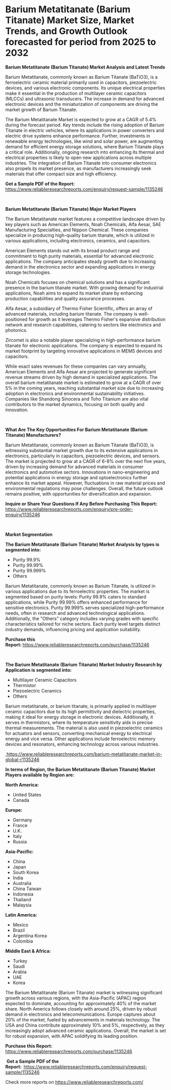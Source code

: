 <p><h1>Barium Metatitanate (Barium Titanate) Market Size, Market Trends, and Growth Outlook forecasted for period from 2025 to 2032</h1></p><p><strong>Barium Metatitanate (Barium Titanate) Market Analysis and Latest Trends</strong></p>
<p><p>Barium Metatitanate, commonly known as Barium Titanate (BaTiO3), is a ferroelectric ceramic material primarily used in capacitors, piezoelectric devices, and various electronic components. Its unique electrical properties make it essential in the production of multilayer ceramic capacitors (MLCCs) and ultrasonic transducers. The increase in demand for advanced electronic devices and the miniaturization of components are driving the market growth of Barium Titanate.</p><p>The Barium Metatitanate Market is expected to grow at a CAGR of 5.4% during the forecast period. Key trends include the rising adoption of Barium Titanate in electric vehicles, where its applications in power converters and electric drive systems enhance performance. Further, investments in renewable energy technologies, like wind and solar power, are augmenting demand for efficient energy storage solutions, where Barium Titanate plays a critical role. Additionally, ongoing research into enhancing its thermal and electrical properties is likely to open new applications across multiple industries. The integration of Barium Titanate into consumer electronics also propels its market presence, as manufacturers increasingly seek materials that offer compact size and high efficiency.</p></p>
<p><strong>Get a Sample PDF of the Report:&nbsp;</strong> <a href="https://www.reliableresearchreports.com/enquiry/request-sample/1135246?utm_campaign=3522&utm_medium=2&utm_source=Github&utm_content=ia&utm_term=25032025&utm_id=barium-metatitanate-barium-titanate">https://www.reliableresearchreports.com/enquiry/request-sample/1135246</a></p>
<p>&nbsp;</p>
<p><strong>Barium Metatitanate (Barium Titanate) Major Market Players</strong></p>
<p><p>The Barium Metatitanate market features a competitive landscape driven by key players such as American Elements, Noah Chemicals, Alfa Aesar, SAE Manufacturing Specialties, and Nippon Chemical. These companies specialize in producing high-quality barium titanate, which is utilized in various applications, including electronics, ceramics, and capacitors.</p><p>American Elements stands out with its broad product range and commitment to high purity materials, essential for advanced electronic applications. The company anticipates steady growth due to increasing demand in the electronics sector and expanding applications in energy storage technologies.</p><p>Noah Chemicals focuses on chemical solutions and has a significant presence in the barium titanate market. With growing demand for industrial applications, Noah aims to expand its market share by enhancing production capabilities and quality assurance processes.</p><p>Alfa Aesar, a subsidiary of Thermo Fisher Scientific, offers an array of advanced materials, including barium titanate. The company is well-positioned for growth as it leverages Thermo Fisher's expansive distribution network and research capabilities, catering to sectors like electronics and photonics.</p><p>Zircomet is also a notable player specializing in high-performance barium titanate for electronic applications. The company is expected to expand its market footprint by targeting innovative applications in MEMS devices and capacitors.</p><p>While exact sales revenues for these companies can vary annually, American Elements and Alfa Aesar are projected to generate significant revenue streams driven by high demand in specialized applications. The overall barium metatitanate market is estimated to grow at a CAGR of over 5% in the coming years, reaching substantial market size due to increasing adoption in electronics and environmental sustainability initiatives. Companies like Shandong Sinocera and Toho Titanium are also vital contributors to the market dynamics, focusing on both quality and innovation.</p></p>
<p>&nbsp;</p>
<p><strong>What Are The Key Opportunities For Barium Metatitanate (Barium Titanate) Manufacturers?</strong></p>
<p><p>Barium Metatitanate, commonly known as Barium Titanate (BaTiO3), is witnessing substantial market growth due to its extensive applications in electronics, particularly in capacitors, piezoelectric devices, and sensors. The market is projected to grow at a CAGR of 6-8% over the next five years, driven by increasing demand for advanced materials in consumer electronics and automotive sectors. Innovations in nano-engineering and potential applications in energy storage and optoelectronics further enhance its market appeal. However, fluctuations in raw material prices and environmental regulations may pose challenges. Overall, the future outlook remains positive, with opportunities for diversification and expansion.</p></p>
<p><strong>Inquire or Share Your Questions If Any Before Purchasing This Report:</strong> <a href="https://www.reliableresearchreports.com/enquiry/pre-order-enquiry/1135246?utm_campaign=3522&utm_medium=2&utm_source=Github&utm_content=ia&utm_term=25032025&utm_id=barium-metatitanate-barium-titanate">https://www.reliableresearchreports.com/enquiry/pre-order-enquiry/1135246</a></p>
<p>&nbsp;</p>
<p><strong>Market Segmentation</strong></p>
<p><strong>The Barium Metatitanate (Barium Titanate) Market Analysis by types is segmented into:</strong></p>
<p><ul><li>Purity 99.9%</li><li>Purity 99.99%</li><li>Purity 99.999%</li><li>Others</li></ul></p>
<p><p>Barium Metatitanate, commonly known as Barium Titanate, is utilized in various applications due to its ferroelectric properties. The market is segmented based on purity levels: Purity 99.9% caters to standard applications, while Purity 99.99% offers enhanced performance for sensitive electronics. Purity 99.999% serves specialized high-performance needs, often in research and advanced technological applications. Additionally, the "Others" category includes varying grades with specific characteristics tailored for niche sectors. Each purity level targets distinct industry demands, influencing pricing and application suitability.</p></p>
<p><strong>Purchase this Report:&nbsp;</strong><a href="https://www.reliableresearchreports.com/purchase/1135246?utm_campaign=3522&utm_medium=2&utm_source=Github&utm_content=ia&utm_term=25032025&utm_id=barium-metatitanate-barium-titanate">https://www.reliableresearchreports.com/purchase/1135246</a></p>
<p>&nbsp;</p>
<p><strong>The Barium Metatitanate (Barium Titanate) Market Industry Research by Application is segmented into:</strong></p>
<p><ul><li>Multilayer Ceramic Capacitors</li><li>Thermistor</li><li>Piezoelectric Ceramics</li><li>Others</li></ul></p>
<p><p>Barium metatitanate, or barium titanate, is primarily applied in multilayer ceramic capacitors due to its high permittivity and dielectric properties, making it ideal for energy storage in electronic devices. Additionally, it serves in thermistors, where its temperature sensitivity aids in precise thermal measurements. The material is also used in piezoelectric ceramics for actuators and sensors, converting mechanical energy to electrical energy and vice versa. Other applications include ferroelectric memory devices and resonators, enhancing technology across various industries.</p></p>
<p><a href="https://www.reliableresearchreports.com/barium-metatitanate-market-in-global-r1135246?utm_campaign=3522&utm_medium=2&utm_source=Github&utm_content=ia&utm_term=25032025&utm_id=barium-metatitanate-barium-titanate">&nbsp;https://www.reliableresearchreports.com/barium-metatitanate-market-in-global-r1135246</a></p>
<p><strong>In terms of Region, the Barium Metatitanate (Barium Titanate) Market Players available by Region are:</strong></p>
<p>
    <p> <strong> North America: </strong>
        <ul>
            <li>United States</li>
            <li>Canada</li>
        </ul>
        </p> 
    <p> <strong> Europe: </strong>
        <ul>
            <li>Germany</li>
            <li>France</li>
            <li>U.K.</li>
            <li>Italy</li>
            <li>Russia</li>
        </ul>
        </p> 
    <p> <strong> Asia-Pacific: </strong>
        <ul>
            <li>China</li>
            <li>Japan</li>
            <li>South Korea</li>
            <li>India</li>
            <li>Australia</li>
            <li>China Taiwan</li>
            <li>Indonesia</li>
            <li>Thailand</li>
            <li>Malaysia</li>
        </ul>
        </p> 
    <p> <strong> Latin America: </strong>
        <ul>
            <li>Mexico</li>
            <li>Brazil</li>
            <li>Argentina Korea</li>
            <li>Colombia</li>
        </ul>
        </p> 
    <p> <strong> Middle East & Africa: </strong>
        <ul>
            <li>Turkey</li>
            <li>Saudi</li>
            <li>Arabia</li>
            <li>UAE</li>
            <li>Korea</li>
        </ul>
    </p>
    </p>
<p><p>The Barium Metatitanate (Barium Titanate) market is witnessing significant growth across various regions, with the Asia-Pacific (APAC) region expected to dominate, accounting for approximately 40% of the market share. North America follows closely with around 25%, driven by robust demand in electronics and telecommunications. Europe captures about 20% of the market, fueled by advancements in materials technology. The USA and China contribute approximately 10% and 5%, respectively, as they increasingly adopt advanced ceramic applications. Overall, the market is set for robust expansion, with APAC solidifying its leading position.</p></p>
<p><strong>Purchase this Report: </strong><a href="https://www.reliableresearchreports.com/purchase/1135246?utm_campaign=3522&utm_medium=2&utm_source=Github&utm_content=ia&utm_term=25032025&utm_id=barium-metatitanate-barium-titanate">https://www.reliableresearchreports.com/purchase/1135246</a></p>
<p>&nbsp;<strong>Get a Sample PDF of the Report:&nbsp;&nbsp;</strong><a href="https://www.reliableresearchreports.com/enquiry/request-sample/1135246?utm_campaign=3522&utm_medium=2&utm_source=Github&utm_content=ia&utm_term=25032025&utm_id=barium-metatitanate-barium-titanate">https://www.reliableresearchreports.com/enquiry/request-sample/1135246</a></p>
<p><strong></strong></p>
<p>Check more reports on <a href="https://www.reliableresearchreports.com/?utm_campaign=3522&utm_medium=2&utm_source=Github&utm_content=ia&utm_term=25032025&utm_id=barium-metatitanate-barium-titanate">https://www.reliableresearchreports.com/</a></p>